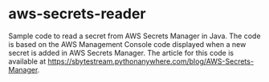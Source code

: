 # aws-secrets-reader
Sample code to read a secret from AWS Secrets Manager in Java. The code is based on the AWS Management Console code displayed when a new secret is added in AWS Secrets Manager. The article for this code is available at https://sbytestream.pythonanywhere.com/blog/AWS-Secrets-Manager.




